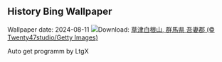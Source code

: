 ## History Bing Wallpaper
Wallpaper date: 2024-08-11
![](https://www.bing.com/th?id=OHR.MountainDay2024_JA-JP9130465329_UHD.jpg&w=1000)Download: [草津白根山, 群馬県 吾妻郡 (© Twenty47studio/Getty Images)](https://www.bing.com/th?id=OHR.MountainDay2024_JA-JP9130465329_UHD.jpg)

Auto get programm by LtgX
